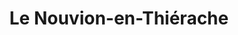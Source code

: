---
title: Le Nouvion-en-Thiérache
url: /le-nouvion-en-thierache/
latitude: 50.018
longitude: 3.784
---